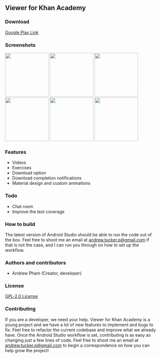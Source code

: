 Viewer for Khan Academy
-----------------------

### Download
[Google Play Link](https://play.google.com/store/apps/details?id=com.andrewpham.android.khanacademy_learnanything) 

### Screenshots
<img src="https://lh3.googleusercontent.com/G95ARO0UfmI5Sbh87qTWeVSyVxCX318XpPrnp_Ur2RIE_g-M3d5zfSJOHQwaP5RmBcY=h900-rw" width=144>
<img src="https://lh3.googleusercontent.com/5pbDwyRFr8kCmUryW8eZLJslMItX6ASuHrDstLZiPHORSlgqxZBCFMEzet6vL9xJHcA=h900-rw" width=144>
<img src="https://lh3.googleusercontent.com/y6X2jdDuTJQytDbn-xmnwxcCx7FxZoC12VhmcDyO65L2ZGhI0bYP0FD6x6xLKkATraS1=h900-rw" width=144>
<img src="https://lh3.googleusercontent.com/8kSq4OAHmysjkBfDHWm-ivnjXg93bPs91SGyTabP5PZVlFy3IR7vqHopWmhHwbpnvQ=h900-rw" width=144>
<img src="https://lh3.googleusercontent.com/JOfglJMqEz7JE0Yr3h7siFkgNBPqRwNdmnZOiuEwW6bjszsFzrbD79ZqF9XghkOCbF8=h900-rw" width=144>
<img src="https://lh3.googleusercontent.com/TaWrLNy_NXmPMPzqOYyxFJ-hpFlKY8pJo2vFRuWmBDYu-cP8w4feMOiFzMLwVYAKZXw=h900-rw" width=144> 

### Features
* Videos
* Exercises
* Download option
* Download completion notifications
* Material design and custom animations

### Todo
* Chat room
* Improve the test coverage

### How to build
The latest version of Android Studio should be able to run the code out of the box.  Feel free 
to shoot me an email at andrew.tucker.p@gmail.com if that is not the case, and I can run you
through on how to set up the workflow.

### Authors and contributors
* Andrew Pham (Creator, developer)

### License
[GPL-2.0 License](https://opensource.org/licenses/gpl-2.0.php)

### Contributing
If you are a developer, we need your help.  Viewer for Khan Academy is a young project and we have a lot of new features to implement and bugs to fix.  Feel free to refactor the current codebase and improve what we already have.  Once the Android Studio workflow is set, contributing is as easy as changing just a few lines of code.  Feel free to shoot me an email at andrew.tucker.p@gmail.com to begin a correspondence on how you can help grow the project!